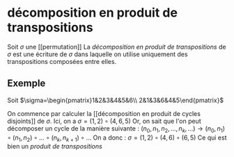 # décomposition en produit de transpositions
Soit $\sigma$ une [[permutation]]
La _décomposition en produit de transpositions_ de $\sigma$ est une écriture de $\sigma$ dans laquelle on utilise uniquement des transpositions composées entre elles.

## Exemple

Soit $\sigma=\begin{pmatrix}1&2&3&4&5&6\\ 2&1&3&6&4&5\end{pmatrix}$

On commence par calculer la [[décomposition en produit de cycles disjoints]] de $\sigma$.
Ici, on a $\sigma = (1,2)\circ(4,6,5)$
Or, on sait que l'on peut décomposer un cycle de la manière suivante :
$(n_0,n_1,n_2,\ldots,n_k,\ldots) \longrightarrow (n_0,n_1)\circ(n_1,n_2)\circ\ldots\circ(n_k,n_{k+1})\circ\ldots$
On a donc :
$\sigma = (1,2)\circ(4,6)\circ(6,5)$
Ce qui est bien un _produit de transpositions_

